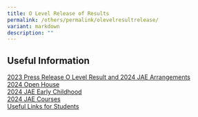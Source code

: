 ```yaml
---
title: O Level Release of Results
permalink: /others/permalink/olevelresultrelease/
variant: markdown
description: ""
---
```

<h2>Useful Information</h2><p><a href="/files/Useful Links/UL Students/2023 press release o level results and 2024 jae arrangements.pdf" rel="noopener noreferrer nofollow" target="_blank">2023 Press Release O Level Result and 2024 JAE Arrangements</a><br><a href="/files/Useful Links/UL Students/2024 open house.pdf" rel="noopener noreferrer nofollow" target="_blank">2024 Open House</a><br><a href="/files/Useful Links/UL Students/2024 jae early childhood.pdf" rel="noopener noreferrer nofollow" target="_blank">2024 JAE Early Childhood</a><br><a href="/files/Useful Links/UL Students/2024 jae courses.pdf" rel="noopener noreferrer nofollow" target="_blank">2024 JAE Courses</a><br><a href="/files/Useful Links/UL Students/Useful_links_for_Students.pdf" rel="noopener noreferrer nofollow" target="_blank">Useful Links for Students</a></p>